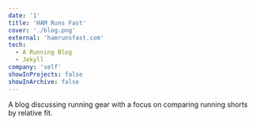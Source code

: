 ```yaml
---
date: '1'
title: 'HAM Runs Fast'
cover: './blog.png'
external: 'hamrunsfast.com'
tech:
  - A Running Blog
  - Jekyll
company: 'self'
showInProjects: false
showInArchive: false
---
```


A blog discussing running gear with a focus on comparing running shorts by relative fit.